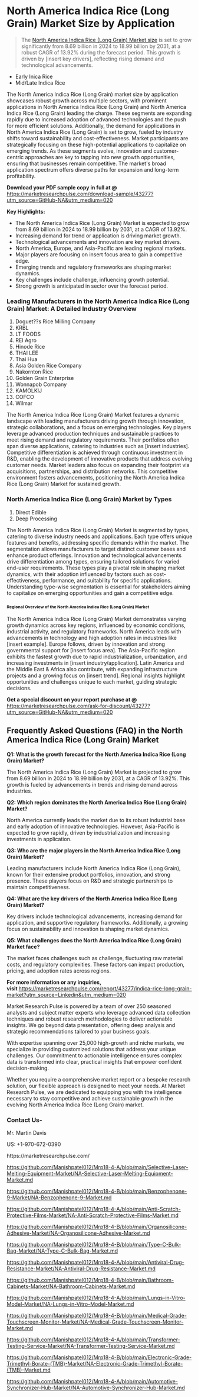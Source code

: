 <h1>North America Indica Rice (Long Grain) Market&nbsp;Size by Application</h1><blockquote><p>The <a href="https://marketresearchpulse.com/download-sample/43277?utm_source=GitHub-NA&amp;utm_medium=020">North America Indica Rice (Long Grain) Market size</a> is set to grow significantly from 8.69 billion in 2024 to 18.99 billion by 2031, at a robust CAGR of 13.92% during the forecast period. This growth is driven by [insert key drivers], reflecting rising demand and technological advancements.</p></blockquote><ul><li>Early Inica Rice<li> Mid/Late Indica Rice</li></ul><p>The North America Indica Rice (Long Grain) market size by application showcases robust growth across multiple sectors, with prominent applications in North America Indica Rice (Long Grain) and North America Indica Rice (Long Grain) leading the charge. These segments are expanding rapidly due to increased adoption of advanced technologies and the push for more efficient solutions. Additionally, the demand for applications in North America Indica Rice (Long Grain) is set to grow, fueled by industry shifts toward sustainability and cost-effectiveness. Market participants are strategically focusing on these high-potential applications to capitalize on emerging trends. As these segments evolve, innovation and customer-centric approaches are key to tapping into new growth opportunities, ensuring that businesses remain competitive. The market's broad application spectrum offers diverse paths for expansion and long-term profitability.</p><p><strong>Download your PDF sample copy in full at @ </strong><a href="https://marketresearchpulse.com/download-sample/43277?utm_source=GitHub-NA&amp;utm_medium=020">https://marketresearchpulse.com/download-sample/43277?utm_source=GitHub-NA&amp;utm_medium=020</a></p><p><strong>Key Highlights: </strong></p><ul><li>The North America Indica Rice (Long Grain) Market is expected to grow from 8.69 billion in 2024 to 18.99 billion by 2031, at a CAGR of 13.92%.</li><li>Increasing demand for trend or application is driving market growth.</li><li>Technological advancements and innovation are key market drivers.</li><li>North America, Europe, and Asia-Pacific are leading regional markets.</li><li>Major players are focusing on insert focus area to gain a competitive edge.</li><li>Emerging trends and regulatory frameworks are shaping market dynamics.</li><li>Key challenges include challenge, influencing growth potential.</li><li>Strong growth is anticipated in sector over the forecast period.</li></ul><h3>Leading Manufacturers in the North America Indica Rice (Long Grain) Market: A Detailed Industry Overview</h3><ol><li>Doguet??s Rice Milling Company</li><li>KRBL</li><li>LT FOODS</li><li>REI Agro</li><li>Hinode Rice</li><li>THAI LEE</li><li>Thai Hua</li><li>Asia Golden Rice Company</li><li>Nakornton Rice</li><li>Golden Grain Enterprise</li><li>Wonnapob Company</li><li>KAMOLKIJ</li><li>COFCO</li><li>Wilmar</li></ol><div class="flex max-w-full flex-col flex-grow"><div class="min-h-8 text-message flex w-full flex-col items-end gap-2 whitespace-normal break-words [.text-message+&amp;]:mt-5" dir="auto" data-message-author-role="assistant" data-message-id="fd8432e4-4910-450d-b182-61b7bfb0a01f" data-message-model-slug="gpt-4o"><div class="flex w-full flex-col gap-1 empty:hidden first:pt-[3px]"><div class="markdown prose w-full break-words dark:prose-invert light"><p>The North America Indica Rice (Long Grain) Market features a dynamic landscape with leading manufacturers driving growth through innovation, strategic collaborations, and a focus on emerging technologies. Key players leverage advanced production techniques and sustainable practices to meet rising demand and regulatory requirements. Their portfolios often span diverse applications, catering to industries such as [insert industries]. Competitive differentiation is achieved through continuous investment in R&amp;D, enabling the development of innovative products that address evolving customer needs. Market leaders also focus on expanding their footprint via acquisitions, partnerships, and distribution networks. This competitive environment fosters advancements, positioning the North America Indica Rice (Long Grain) Market for sustained growth.</p></div></div></div></div><h3>North America Indica Rice (Long Grain) Market by Types</h3><ol><li>Direct Edible<li> Deep Processing</li></ol><div class="flex max-w-full flex-col flex-grow"><div class="min-h-8 text-message flex w-full flex-col items-end gap-2 whitespace-normal break-words [.text-message+&amp;]:mt-5" dir="auto" data-message-author-role="assistant" data-message-id="084470be-0bb7-4664-bddf-5156b4f41249" data-message-model-slug="gpt-4o-mini"><div class="flex w-full flex-col gap-1 empty:hidden first:pt-[3px]"><div class="markdown prose w-full break-words dark:prose-invert light"><p>The North America Indica Rice (Long Grain) Market is segmented by types, catering to diverse industry needs and applications. Each type offers unique features and benefits, addressing specific demands within the market. The segmentation allows manufacturers to target distinct customer bases and enhance product offerings. Innovation and technological advancements drive differentiation among types, ensuring tailored solutions for varied end-user requirements. These types play a pivotal role in shaping market dynamics, with their adoption influenced by factors such as cost-effectiveness, performance, and suitability for specific applications. Understanding type-wise segmentation is essential for stakeholders aiming to capitalize on emerging opportunities and gain a competitive edge.</p></div></div></div></div><h3><span style="font-size: 11px;">Regional Overview of the North America Indica Rice (Long Grain) Market</span></h3><div class="flex max-w-full flex-col flex-grow"><div class="min-h-8 text-message flex w-full flex-col items-end gap-2 whitespace-normal break-words [.text-message+&amp;]:mt-5" dir="auto" data-message-author-role="assistant" data-message-id="e9038762-ce64-4e30-91c9-9bd413514231" data-message-model-slug="gpt-4o-mini"><div class="flex w-full flex-col gap-1 empty:hidden first:pt-[3px]"><div class="markdown prose w-full break-words dark:prose-invert light"><p>The North America Indica Rice (Long Grain) Market demonstrates varying growth dynamics across key regions, influenced by economic conditions, industrial activity, and regulatory frameworks. North America leads with advancements in technology and high adoption rates in industries like [insert example]. Europe follows, driven by innovation and strong governmental support for [insert focus area]. The Asia-Pacific region exhibits the fastest growth due to rapid industrialization, urbanization, and increasing investments in [insert industry/application]. Latin America and the Middle East &amp; Africa also contribute, with expanding infrastructure projects and a growing focus on [insert trend]. Regional insights highlight opportunities and challenges unique to each market, guiding strategic decisions.</p></div></div></div></div><p><strong>Get a special discount on your report purchase at @ </strong><a href="https://marketresearchpulse.com/ask-for-discount/43277?utm_source=GitHub-NA&amp;utm_medium=020">https://marketresearchpulse.com/ask-for-discount/43277?utm_source=GitHub-NA&amp;utm_medium=020</a></p><h2>Frequently Asked Questions (FAQ) in the North America Indica Rice (Long Grain) Market</h2><p><strong>Q1: What is the growth forecast for the North America Indica Rice (Long Grain) Market?</strong></p><p>The North America Indica Rice (Long Grain) Market is projected to grow from 8.69 billion in 2024 to 18.99 billion by 2031, at a CAGR of 13.92%. This growth is fueled by advancements in trends and rising demand across industries.</p><p><strong>Q2: Which region dominates the North America Indica Rice (Long Grain) Market?</strong></p><p>North America currently leads the market due to its robust industrial base and early adoption of innovative technologies. However, Asia-Pacific is expected to grow rapidly, driven by industrialization and increasing investments in application.</p><p><strong>Q3: Who are the major players in the North America Indica Rice (Long Grain) Market?</strong></p><p>Leading manufacturers include North America Indica Rice (Long Grain), known for their extensive product portfolios, innovation, and strong presence. These players focus on R&amp;D and strategic partnerships to maintain competitiveness.</p><p><strong>Q4: What are the key drivers of the North America Indica Rice (Long Grain) Market?</strong></p><p>Key drivers include technological advancements, increasing demand for application, and supportive regulatory frameworks. Additionally, a growing focus on sustainability and innovation is shaping market dynamics.</p><p><strong>Q5: What challenges does the North America Indica Rice (Long Grain) Market face?</strong></p><p>The market faces challenges such as challenge, fluctuating raw material costs, and regulatory complexities. These factors can impact production, pricing, and adoption rates across regions.</p><p><strong>For more information or any inquiries, visit&nbsp;</strong><a href="https://marketresearchpulse.com/report/43277/indica-rice-long-grain-market?utm_source=Linkedin&utm_medium=020">https://marketresearchpulse.com/report/43277/indica-rice-long-grain-market?utm_source=Linkedin&utm_medium=020</a></p><p>Market Research Pulse is powered by a team of over 250 seasoned analysts and subject matter experts who leverage advanced data collection techniques and robust research methodologies to deliver actionable insights. We go beyond data presentation, offering deep analysis and strategic recommendations tailored to your business goals.</p><p>With expertise spanning over 25,000 high-growth and niche markets, we specialize in providing customized solutions that address your unique challenges. Our commitment to actionable intelligence ensures complex data is transformed into clear, practical insights that empower confident decision-making.</p><p>Whether you require a comprehensive market report or a bespoke research solution, our flexible approach is designed to meet your needs. At Market Research Pulse, we are dedicated to equipping you with the intelligence necessary to stay competitive and achieve sustainable growth in the evolving North America Indica Rice (Long Grain) market.</p><h3><strong>Contact Us-</strong></h3><p>Mr. Martin Davis</p><p>US: +1-970-672-0390</p><p>https://marketresearchpulse.com/</p><p><a href="https://github.com/Manishpatel012/Mrp18-4-A/blob/main/Selective-Laser-Melting-Equipment-Market/NA-Selective-Laser-Melting-Equipment-Market.md">https://github.com/Manishpatel012/Mrp18-4-A/blob/main/Selective-Laser-Melting-Equipment-Market/NA-Selective-Laser-Melting-Equipment-Market.md</a></p><p><a href="https://github.com/Manishpatel012/Mrp18-4-B/blob/main/Benzophenone-9-Market/NA-Benzophenone-9-Market.md">https://github.com/Manishpatel012/Mrp18-4-B/blob/main/Benzophenone-9-Market/NA-Benzophenone-9-Market.md</a></p><p><a href="https://github.com/Manishpatel012/Mrp18-4-A/blob/main/Anti-Scratch-Protective-Films-Market/NA-Anti-Scratch-Protective-Films-Market.md">https://github.com/Manishpatel012/Mrp18-4-A/blob/main/Anti-Scratch-Protective-Films-Market/NA-Anti-Scratch-Protective-Films-Market.md</a></p><p><a href="https://github.com/Manishpatel012/Mrp18-4-B/blob/main/Organosilicone-Adhesive-Market/NA-Organosilicone-Adhesive-Market.md">https://github.com/Manishpatel012/Mrp18-4-B/blob/main/Organosilicone-Adhesive-Market/NA-Organosilicone-Adhesive-Market.md</a></p><p><a href="https://github.com/Manishpatel012/Mrp18-4-B/blob/main/Type-C-Bulk-Bag-Market/NA-Type-C-Bulk-Bag-Market.md">https://github.com/Manishpatel012/Mrp18-4-B/blob/main/Type-C-Bulk-Bag-Market/NA-Type-C-Bulk-Bag-Market.md</a></p><p><a href="https://github.com/Manishpatel012/Mrp18-4-A/blob/main/Antiviral-Drug-Resistance-Market/NA-Antiviral-Drug-Resistance-Market.md">https://github.com/Manishpatel012/Mrp18-4-A/blob/main/Antiviral-Drug-Resistance-Market/NA-Antiviral-Drug-Resistance-Market.md</a></p><p><a href="https://github.com/Manishpatel012/Mrp18-4-B/blob/main/Bathroom-Cabinets-Market/NA-Bathroom-Cabinets-Market.md">https://github.com/Manishpatel012/Mrp18-4-B/blob/main/Bathroom-Cabinets-Market/NA-Bathroom-Cabinets-Market.md</a></p><p><a href="https://github.com/Manishpatel012/Mrp18-4-A/blob/main/Lungs-in-Vitro-Model-Market/NA-Lungs-in-Vitro-Model-Market.md">https://github.com/Manishpatel012/Mrp18-4-A/blob/main/Lungs-in-Vitro-Model-Market/NA-Lungs-in-Vitro-Model-Market.md</a></p><p><a href="https://github.com/Manishpatel012/Mrp18-4-B/blob/main/Medical-Grade-Touchscreen-Monitor-Market/NA-Medical-Grade-Touchscreen-Monitor-Market.md">https://github.com/Manishpatel012/Mrp18-4-B/blob/main/Medical-Grade-Touchscreen-Monitor-Market/NA-Medical-Grade-Touchscreen-Monitor-Market.md</a></p><p><a href="https://github.com/Manishpatel012/Mrp18-4-A/blob/main/Transformer-Testing-Service-Market/NA-Transformer-Testing-Service-Market.md">https://github.com/Manishpatel012/Mrp18-4-A/blob/main/Transformer-Testing-Service-Market/NA-Transformer-Testing-Service-Market.md</a></p><p><a href="https://github.com/Manishpatel012/Mrp18-4-B/blob/main/Electronic-Grade-Trimethyl-Borate-(TMB)-Market/NA-Electronic-Grade-Trimethyl-Borate-(TMB)-Market.md">https://github.com/Manishpatel012/Mrp18-4-B/blob/main/Electronic-Grade-Trimethyl-Borate-(TMB)-Market/NA-Electronic-Grade-Trimethyl-Borate-(TMB)-Market.md</a></p><p><a href="https://github.com/Manishpatel012/Mrp18-4-A/blob/main/Automotive-Synchronizer-Hub-Market/NA-Automotive-Synchronizer-Hub-Market.md">https://github.com/Manishpatel012/Mrp18-4-A/blob/main/Automotive-Synchronizer-Hub-Market/NA-Automotive-Synchronizer-Hub-Market.md</a></p>
